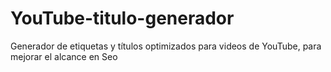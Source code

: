 # YouTube-titulo-generador
Generador de etiquetas y títulos optimizados para videos de YouTube, para mejorar el alcance en Seo
